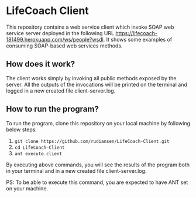 # LifeCoach Client

This repository contains a web service client which invoke SOAP web service server deployed in the following URL https://lifecoach-181499.herokuapp.com/ws/people?wsdl. It shows some examples of consuming SOAP-based web services methods.

## How does it work?

The client works simply by invoking all public methods exposed by the server. All the outputs of the invocations will be printed on the terminal and logged in a new created file client-server.log.

## How to run the program?

To run the program, clone this repository on your local machine by following below steps:

1. `git clone https://github.com/rudiansen/LifeCoach-Client.git`
2. `cd LifeCoach-Client`
3. `ant execute.client`

By executing above commands, you will see the results of the program both in your terminal and in a new created file client-server.log.

PS: To be able to execute this command, you are expected to have ANT set on your machine.

